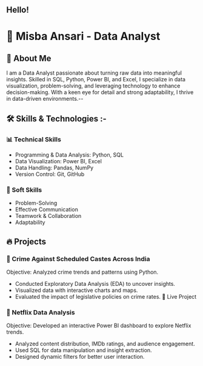## Hello!
# 🚀 Misba Ansari - Data Analyst

## 📌 About Me

I am a Data Analyst passionate about turning raw data into meaningful insights. Skilled in SQL, Python, Power BI, and Excel, I specialize in data visualization, problem-solving, and leveraging technology to enhance decision-making. With a keen eye for detail and strong adaptability, I thrive in data-driven environments.--


## 🛠 Skills & Technologies :-

### 📊 Technical Skills
- Programming & Data Analysis: Python, SQL
- Data Visualization: Power BI, Excel
- Data Handling: Pandas, NumPy
- Version Control: Git, GitHub

### 🎯 Soft Skills
- Problem-Solving
- Effective Communication
- Teamwork & Collaboration
- Adaptability

## 🔥 Projects

### 📌 Crime Against Scheduled Castes Across India
Objective: Analyzed crime trends and patterns using Python.

- Conducted Exploratory Data Analysis (EDA) to uncover insights.
- Visualized data with interactive charts and maps.
- Evaluated the impact of legislative policies on crime rates.
🔗 Live Project

### 📌 Netflix Data Analysis
Objective: Developed an interactive Power BI dashboard to explore Netflix trends.

- Analyzed content distribution, IMDb ratings, and audience engagement.
- Used SQL for data manipulation and insight extraction.
- Designed dynamic filters for better user interaction.

